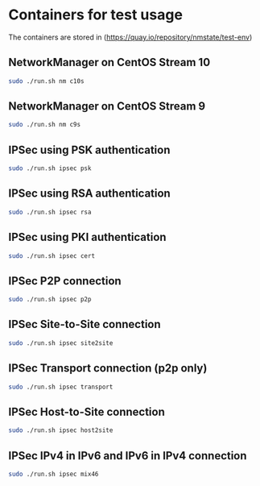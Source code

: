 # Containers for test usage

The containers are stored in (https://quay.io/repository/nmstate/test-env)

## NetworkManager on CentOS Stream 10

```bash
sudo ./run.sh nm c10s
```

## NetworkManager on CentOS Stream 9

```bash
sudo ./run.sh nm c9s
```

## IPSec using PSK authentication

```bash
sudo ./run.sh ipsec psk
```

## IPSec using RSA authentication

```bash
sudo ./run.sh ipsec rsa
```

## IPSec using PKI authentication

```bash
sudo ./run.sh ipsec cert
```

## IPSec P2P connection

```bash
sudo ./run.sh ipsec p2p
```

## IPSec Site-to-Site connection

```bash
sudo ./run.sh ipsec site2site
```

## IPSec Transport connection (p2p only)

```bash
sudo ./run.sh ipsec transport
```

## IPSec Host-to-Site connection

```bash
sudo ./run.sh ipsec host2site
```

## IPSec IPv4 in IPv6 and IPv6 in IPv4 connection

```bash
sudo ./run.sh ipsec mix46
```
